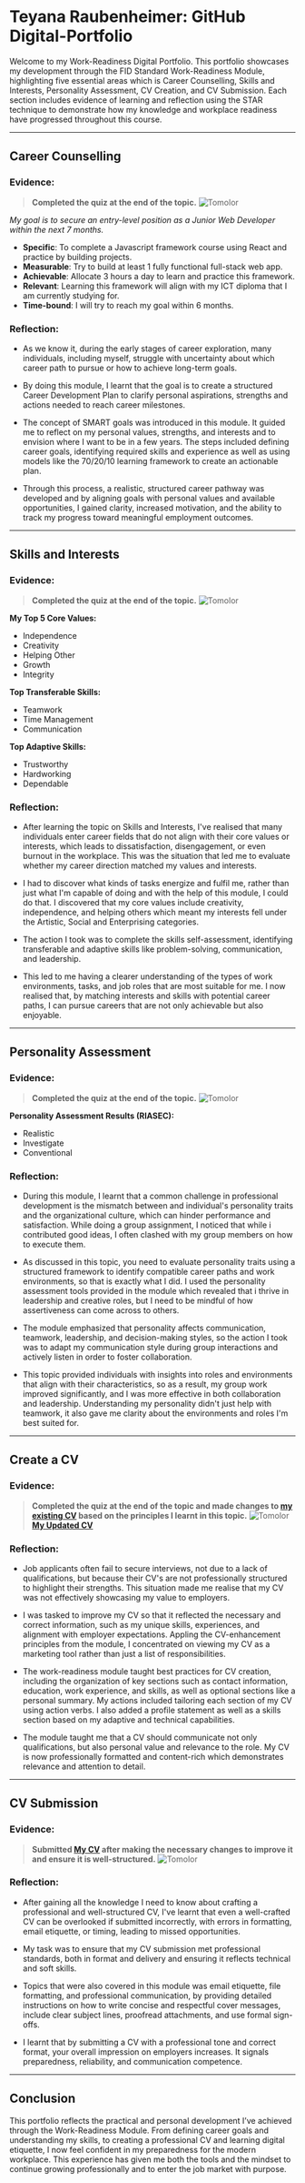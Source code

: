# Teyana Raubenheimer: GitHub Digital-Portfolio
Welcome to my Work-Readiness Digital Portfolio. This portfolio showcases my development through the FID Standard Work-Readiness Module, highlighting five essential areas which is Career Counselling, Skills and Interests, Personality Assessment, CV Creation, and CV Submission. Each section includes evidence of learning and reflection using the STAR technique to demonstrate how my knowledge and workplace readiness have progressed throughout this course.
___
## Career Counselling
### Evidence:
> **Completed the quiz at the end of the topic.** 
![Tomolor](https://github.com/TRaubenheimer18/Digital-Portfolio/blob/main/career%20development.png)

_My goal is to secure an entry-level position as a Junior Web Developer within the next 7 months._

- **Specific**: To complete a Javascript framework course using React and practice by building projects.
- **Measurable**: Try to build at least 1 fully functional full-stack web app.
- **Achievable**: Allocate 3 hours a day to learn and practice this framework.
- **Relevant**: Learning this framework will align with my ICT diploma that I am currently studying for.
- **Time-bound**: I will try to reach my goal within 6 months.

### Reflection: 
- As we know it, during the early stages of career exploration, many individuals, including myself, struggle with uncertainty about which career path to pursue or how to achieve long-term goals. 

- By doing this module, I learnt that the goal is to create a structured Career Development Plan to clarify personal aspirations, strengths and actions needed to reach career milestones. 

- The concept of SMART goals was introduced in this module. It guided me to reflect on my personal values, strengths, and interests and to envision where I want to be in a few years. The steps included defining career goals, identifying required skills and experience as well as using models like the 70/20/10 learning framework to create an actionable plan.

- Through this process, a realistic, structured career pathway was developed and by aligning goals with personal values and available opportunities, I gained clarity, increased motivation, and the ability to track my progress toward meaningful employment outcomes.
___
## Skills and Interests
### Evidence:
> **Completed the quiz at the end of the topic.**
![Tomolor](https://github.com/TRaubenheimer18/Digital-Portfolio/blob/main/skills%20and%20interests.png)

**My Top 5 Core Values:**
- Independence
- Creativity
- Helping Other
- Growth
- Integrity

**Top Transferable Skills:**
- Teamwork  
- Time Management  
- Communication

**Top Adaptive Skills:**
- Trustworthy
- Hardworking
- Dependable

### Reflection:
- After learning the topic on Skills and Interests, I've realised that many individuals enter career fields that do not align with their core values or interests, which leads to dissatisfaction, disengagement, or even burnout in the workplace. This was the situation that led me to evaluate whether my career direction matched my values and interests.

- I had to discover what kinds of tasks energize and fulfil me, rather than just what I'm capable of doing and with the help of this module, I could do that. I discovered that my core values include creativity, independence, and helping others which meant my interests fell under the Artistic, Social and Enterprising categories.

- The action I took was to complete the skills self-assessment, identifying transferable and adaptive skills like problem-solving, communication, and leadership.

- This led to me having a clearer understanding of the types of work environments, tasks, and job roles that are most suitable for me. I now realised that, by matching interests and skills with potential career paths, I can pursue careers that are not only achievable but also enjoyable.
___
## Personality Assessment
### Evidence:
> **Completed the quiz at the end of the topic.**
![Tomolor](https://github.com/TRaubenheimer18/Digital-Portfolio/blob/main/personality%20assessment.png)

**Personality Assessment Results (RIASEC):**
- Realistic
- Investigate
- Conventional

### Reflection:
- During this module, I learnt that a common challenge in professional development is the mismatch between and individual's personality traits and the organizational culture, which can hinder performance and satisfaction. While doing a group assignment, I noticed that while i contributed good ideas, I often clashed with my group members on how to execute them.

- As discussed in this topic, you need to evaluate personality traits using a structured framework to identify compatible career paths and work environments, so that is exactly what I did. I used the personality assessment tools provided in the module which revealed that i thrive in leadership and creative roles, but I need to be mindful of how assertiveness can come across to others. 

- The module emphasized that personality affects communication, teamwork, leadership, and decision-making styles, so the action I took was to adapt my communication style during group interactions and actively listen in order to foster collaboration.

- This topic provided individuals with insights into roles and environments that align with their characteristics, so as a result, my group work improved significantly, and I was more effective in both collaboration and leadership. Understanding my personality didn't just help with teamwork, it also gave me clarity about the environments and roles I'm best suited for.
___
## Create a CV
### Evidence:
> **Completed the quiz at the end of the topic and made changes to [my existing CV](https://github.com/TRaubenheimer18/Digital-Portfolio/blob/main/First%20CV.pdf) based on the principles I learnt in this topic.**
![Tomolor](https://github.com/TRaubenheimer18/Digital-Portfolio/blob/main/create%20a%20cv.png)
[**My Updated CV**](https://github.com/TRaubenheimer18/Digital-Portfolio/blob/main/Teyana%20Raubenheimer%20CV%20.pdf)
### Reflection:
- Job applicants often fail to secure interviews, not due to a lack of qualifications, but because their CV's are not professionally structured to highlight their strengths. This situation made me realise that my CV was not effectively showcasing my value to employers.

- I was tasked to improve my CV so that it reflected the necessary and correct information, such as my unique skills, experiences, and alignment with employer expectations. Appling the CV-enhancement principles from the module, I concentrated on viewing my CV as a marketing tool rather than just a list of responsibilities. 

- The work-readiness module taught best practices for CV creation, including the organization of key sections such as contact information, education, work experience, and skills, as well as optional sections like a personal summary. My actions included tailoring each section of my CV using action verbs. I also added a profile statement as well as a skills section based on my adaptive and technical capabilities.

- The module taught me that a CV should communicate not only qualifications, but also personal value and relevance to the role. My CV is now professionally formatted and content-rich which demonstrates relevance and attention to detail. 
___
## CV Submission
### Evidence:
> **Submitted [My CV](https://github.com/TRaubenheimer18/Digital-Portfolio/blob/main/Teyana%20Raubenheimer%20CV%20.pdf) after making the necessary changes to improve it and ensure it is well-structured.**
![Tomolor](https://github.com/TRaubenheimer18/Digital-Portfolio/blob/main/Updated%20CV.png)

### Reflection:
- After gaining all the knowledge I need to know about crafting a professional and well-structured CV, I've learnt that even a well-crafted CV can be overlooked if submitted incorrectly, with errors in formatting, email etiquette, or timing, leading to missed opportunities. 

- My task was to ensure that my CV submission met professional standards, both in format and delivery and ensuring it reflects technical and soft skills.

- Topics that were also covered in this module was email etiquette, file formatting, and professional communication, by providing detailed instructions on how to write concise and respectful cover messages, include clear subject lines, proofread attachments, and use formal sign-offs.

- I learnt that by submitting a CV with a professional tone and correct format, your overall impression on employers increases.  It signals preparedness, reliability, and communication competence.
___
## Conclusion
This portfolio reflects the practical and personal development I’ve achieved through the Work-Readiness Module. From defining career goals and understanding my skills, to creating a professional CV and learning digital etiquette, I now feel confident in my preparedness for the modern workplace. This experience has given me both the tools and the mindset to continue growing professionally and to enter the job market with purpose.
